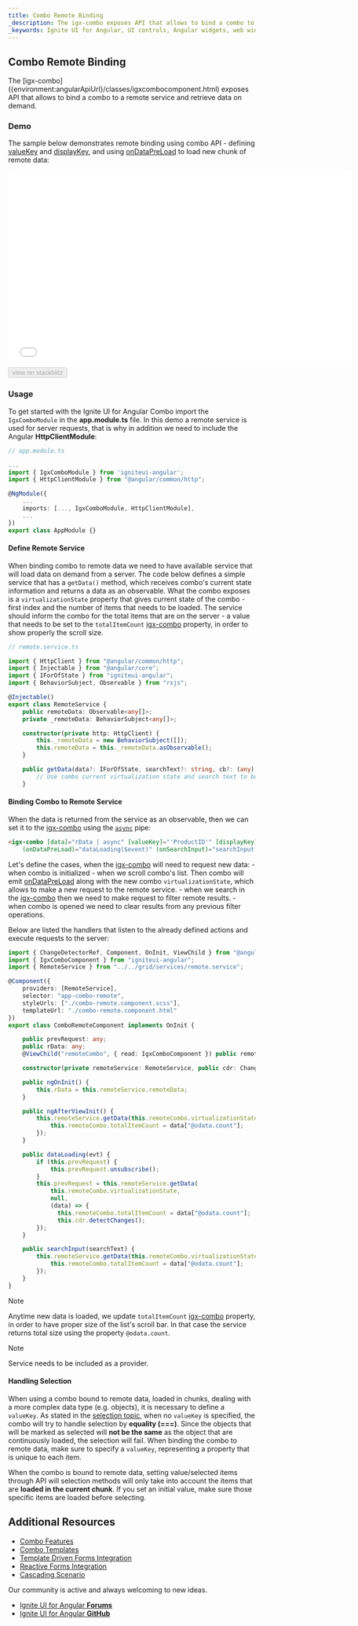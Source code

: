 ```yaml
---
title: Combo Remote Binding
_description: The igx-combo exposes API that allows to bind a combo to a remote service and retrieve data on demand.
_keywords: Ignite UI for Angular, UI controls, Angular widgets, web widgets, UI widgets, Angular, Native Angular Components Suite, Native Angular Controls, Native Angular Components Library, Angular Combo components, Angular Combo controls, Angular Combo Remote Binding
---
```


## Combo Remote Binding
<p class="highlight">
The [igx-combo]({environment:angularApiUrl}/classes/igxcombocomponent.html) exposes API that allows to bind a combo to a remote service and retrieve data on demand.
</p>
<div class="divider"></div>

### Demo
The sample below demonstrates remote binding using combo API - defining [valueKey]({environment:angularApiUrl}/classes/igxcombocomponent.html#valuekey) and [displayKey]({environment:angularApiUrl}/classes/igxcombocomponent.html#displaykey), and using [onDataPreLoad]({environment:angularApiUrl}/classes/igxcombocomponent.html#ondatapreload) to load new chunk of remote data:
<div class="sample-container loading" style="height: 400px;">
    <iframe id="combo-remote-sample" frameborder="0" seamless width="700px" height="100%" src="{environment:demosBaseUrl}/lists/combo-remote" onload="onSampleIframeContentLoaded(this);"></iframe>
</div>
<div>
    <button data-localize="stackblitz" disabled class="stackblitz-btn" data-iframe-id="combo-remote-sample" data-demos-base-url="{environment:demosBaseUrl}">view on stackblitz</button>
</div>

### Usage
To get started with the Ignite UI for Angular Combo import the `IgxComboModule` in the **app.module.ts** file. In this demo a remote service is used for server requests, that is why in addition we need to include the Angular **HttpClientModule**:

```typescript
// app.module.ts

...
import { IgxComboModule } from 'igniteui-angular';
import { HttpClientModule } from "@angular/common/http";

@NgModule({
    ...
    imports: [..., IgxComboModule, HttpClientModule],
    ...
})
export class AppModule {}
```

#### Define Remote Service

When binding combo to remote data we need to have available service that will load data on demand from a server. The code below defines a simple service that has a `getData()` method, which receives combo's current state information and returns a data as an observable. What the combo exposes is a `virtualizationState` property that gives current state of the combo - first index and the number of items that needs to be loaded.
The service should inform the combo for the total items that are on the server - a value that needs to be set to the `totalItemCount` [igx-combo]({environment:angularApiUrl}/classes/igxcombocomponent.html) property, in order to show properly the scroll size.

```typescript
// remote.service.ts

import { HttpClient } from "@angular/common/http";
import { Injectable } from "@angular/core";
import { IForOfState } from "igniteui-angular";
import { BehaviorSubject, Observable } from "rxjs";

@Injectable()
export class RemoteService {
    public remoteData: Observable<any[]>;
    private _remoteData: BehaviorSubject<any[]>;

    constructor(private http: HttpClient) {
        this._remoteData = new BehaviorSubject([]);
        this.remoteData = this._remoteData.asObservable();
    }

    public getData(data?: IForOfState, searchText?: string, cb?: (any) => void): any {
        // Use combo current virtualization state and search text to build URL and request the new data.
    }
```

#### Binding Combo to Remote Service

When the data is returned from the service as an observable, then we can set it to the [igx-combo]({environment:angularApiUrl}/classes/igxcombocomponent.html) using the [`async`](https://angular.io/api/common/AsyncPipe) pipe:

```html
<igx-combo [data]="rData | async" [valueKey]="'ProductID'" [displayKey]="'ProductName'" 
    (onDataPreLoad)="dataLoading($event)" (onSearchInput)="searchInput($event)" (onOpening)="searchInput('')"></igx-combo>
```
Let's define the cases, when the [igx-combo]({environment:angularApiUrl}/classes/igxcombocomponent.html) will need to request new data:
    - when combo is initialized
    - when we scroll combo's list. Then combo will emit [onDataPreLoad]({environment:angularApiUrl}/classes/igxcombocomponent.html#ondatapreload) along with the new combo `virtualizationState`, which allows to make a new request to the remote service.
    - when we search in the [igx-combo]({environment:angularApiUrl}/classes/igxcombocomponent.html) then we need to make request to filter remote results.
    - when combo is opened we need to clear results from any previous filter operations.

Below are listed the handlers that listen to the already defined actions and execute requests to the server:

```typescript
import { ChangeDetectorRef, Component, OnInit, ViewChild } from "@angular/core";
import { IgxComboComponent } from "igniteui-angular";
import { RemoteService } from "../../grid/services/remote.service";

@Component({
    providers: [RemoteService],
    selector: "app-combo-remote",
    styleUrls: ["./combo-remote.component.scss"],
    templateUrl: "./combo-remote.component.html"
})
export class ComboRemoteComponent implements OnInit {

    public prevRequest: any;
    public rData: any;
    @ViewChild("remoteCombo", { read: IgxComboComponent }) public remoteCombo: IgxComboComponent;

    constructor(private remoteService: RemoteService, public cdr: ChangeDetectorRef) { }

    public ngOnInit() {
        this.rData = this.remoteService.remoteData;
    }

    public ngAfterViewInit() {
        this.remoteService.getData(this.remoteCombo.virtualizationState, null, (data) => {
            this.remoteCombo.totalItemCount = data["@odata.count"];
        });
    }

    public dataLoading(evt) {
        if (this.prevRequest) {
            this.prevRequest.unsubscribe();
        }
        this.prevRequest = this.remoteService.getData(
            this.remoteCombo.virtualizationState,
            null,
            (data) => {
              this.remoteCombo.totalItemCount = data["@odata.count"];
              this.cdr.detectChanges();
        });
    }

    public searchInput(searchText) {
        this.remoteService.getData(this.remoteCombo.virtualizationState, searchText, (data) => {
            this.remoteCombo.totalItemCount = data["@odata.count"];
        });
    }
}
```
> [!Note]
> Anytime new data is loaded, we update `totalItemCount` [igx-combo]({environment:angularApiUrl}/classes/igxcombocomponent.html) property, in order to have proper size of the list's scroll bar. In that case the service returns total size using the property `@odata.count`.

> [!Note]
> Service needs to be included as a provider.

#### Handling Selection
When using a combo bound to remote data, loaded in chunks, dealing with a more complex data type (e.g. objects), it is necessary to define a `valueKey`. As stated in the [selection topic](../combo_features.md#selection), when no `valueKey` is specified, the combo will try to handle selection by **equality (===)**. Since the objects that will be marked as selected will **not be the same** as the object that are continuously loaded, the selection will fail.
When binding the combo to remote data, make sure to specify a `valueKey`, representing a property that is unique to each item.

When the combo is bound to remote data, setting value/selected items through API will selection methods will only take into account the items that are **loaded in the current chunk**. If you set an initial value, make sure those specific items are loaded before selecting.


## Additional Resources
<div class="divider--half"></div>

* [Combo Features](combo_features.md)
* [Combo Templates](combo_templates.md)
* [Template Driven Forms Integration](input_group.md)
* [Reactive Forms Integration](input_group_reactive_forms.md)
* [Cascading Scenario](combo_cascading.md)

Our community is active and always welcoming to new ideas.

* [Ignite UI for Angular **Forums**](https://www.infragistics.com/community/forums/f/ignite-ui-for-angular)
* [Ignite UI for Angular **GitHub**](https://github.com/IgniteUI/igniteui-angular)